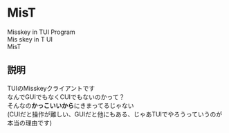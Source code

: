 # MisT
Misskey in TUI Program  
Mis skey in T UI  
MisT  
## 説明  
TUIのMisskeyクライアントです  
なんでGUIでもなくCUIでもないのかって？  
そんなの**かっこいいから**にきまってるじゃない  
(CUIだと操作が難しい、GUIだと他にもある、じゃあTUIでやろうっていうのが本当の理由です)
